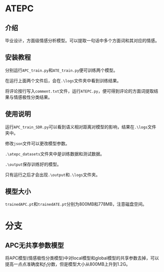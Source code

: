 # ATEPC

## 介绍
毕业设计，方面级情感分析模型。可以提取一句话中多个方面词和其对应的情感。


## 安装教程

分别运行`APC_train.py`和`ATE_train.py`便可训练两个模型。

在运行上面两个文件后，会在`.\logs`文件夹中看到训练结果。

将评论按行写入`comment.txt`文件，运行`ATEPC.py`，便可得到评论的方面词提取结果与情感极性分类结果。

## 使用说明

运行`APC_train_SDR.py`可以看到语义相对距离对模型的影响，结果在`.\logs`文件夹中。

修改`json`文件可以更改模型参数。

`.\atepc_datasets`文件夹中是训练数据和测试数据。

`.\output`保存训练好的模型。

只有运行之后才会出现`.\output`和`.\logs`文件夹。

## 模型大小

`trainedAPC.pt`和`trainedATE.pt`分别为800MB和778MB，注意磁盘空间。

# 分支

## APC无共享参数模型

将APC模型(情感极性分类模型)中对local模型和global模型的共享参数去掉，可以提高一点点准确度和$f_1$分数，但是模型大小从800MB上升到1.2G。